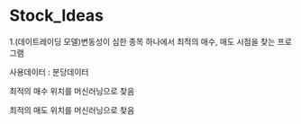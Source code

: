 # Stock_Ideas

1.(데이트레이딩 모델)변동성이 심한 종목 하나에서 최적의 매수, 매도 시점을 찾는 프로그램

사용데이터 : 분당데이터

최적의 매수 위치를 머신러닝으로 찾음

최적의 매도 위치를 머신러닝으로 찾음

